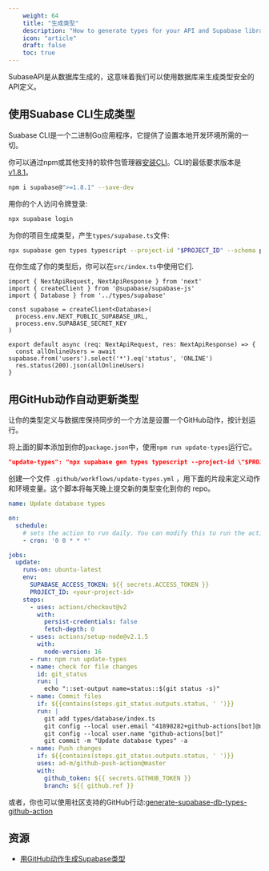 ```yaml
---
    weight: 64
    title: "生成类型"
    description: "How to generate types for your API and Supabase libraries."
    icon: "article"
    draft: false
    toc: true
---
```


SubaseAPI是从数据库生成的，这意味着我们可以使用数据库来生成类型安全的API定义。

## 使用Suabase CLI生成类型

Suabase CLI是一个二进制Go应用程序，它提供了设置本地开发环境所需的一切。

你可以通过npm或其他支持的软件包管理器[安装CLI](https://www.npmjs.com/package/supabase)。CLI的最低要求版本是[v1.8.1](https://github.com/supabase/cli/releases)。


```bash
npm i supabase@">=1.8.1" --save-dev
```

用你的个人访问令牌登录:

```bash
npx supabase login
```

 为你的项目生成类型，产生`types/supabase.ts`文件:

```bash
npx supabase gen types typescript --project-id "$PROJECT_ID" --schema public > types/supabase.ts
```

在你生成了你的类型后，你可以在`src/index.ts`中使用它们.

```tsx
import { NextApiRequest, NextApiResponse } from 'next'
import { createClient } from '@supabase/supabase-js'
import { Database } from '../types/supabase'

const supabase = createClient<Database>(
  process.env.NEXT_PUBLIC_SUPABASE_URL,
  process.env.SUPABASE_SECRET_KEY
)

export default async (req: NextApiRequest, res: NextApiResponse) => {
  const allOnlineUsers = await supabase.from('users').select('*').eq('status', 'ONLINE')
  res.status(200).json(allOnlineUsers)
}
```

## 用GitHub动作自动更新类型

让你的类型定义与数据库保持同步的一个方法是设置一个GitHub动作，按计划运行。

将上面的脚本添加到你的`package.json`中，使用`npm run update-types`运行它。


```json
"update-types": "npx supabase gen types typescript --project-id \"$PROJECT_ID\" > types/supabase.ts"
```

创建一个文件 `.github/workflows/update-types.yml` ，用下面的片段来定义动作和环境变量。这个脚本将每天晚上提交新的类型变化到你的 repo。

```yaml
name: Update database types

on:
  schedule:
    # sets the action to run daily. You can modify this to run the action more or less frequently
    - cron: '0 0 * * *'

jobs:
  update:
    runs-on: ubuntu-latest
    env:
      SUPABASE_ACCESS_TOKEN: ${{ secrets.ACCESS_TOKEN }}
      PROJECT_ID: <your-project-id>
    steps:
      - uses: actions/checkout@v2
        with:
          persist-credentials: false
          fetch-depth: 0
      - uses: actions/setup-node@v2.1.5
        with:
          node-version: 16
      - run: npm run update-types
      - name: check for file changes
        id: git_status
        run: |
          echo "::set-output name=status::$(git status -s)"
      - name: Commit files
        if: ${{contains(steps.git_status.outputs.status, ' ')}}
        run: |
          git add types/database/index.ts
          git config --local user.email "41898282+github-actions[bot]@users.noreply.github.com"
          git config --local user.name "github-actions[bot]"
          git commit -m "Update database types" -a
      - name: Push changes
        if: ${{contains(steps.git_status.outputs.status, ' ')}}
        uses: ad-m/github-push-action@master
        with:
          github_token: ${{ secrets.GITHUB_TOKEN }}
          branch: ${{ github.ref }}
```

或者，你也可以使用社区支持的GitHub行动:[generate-supabase-db-types-github-action](https://github.com/lyqht/generate-supabase-db-types-github-action)

## 资源

- [用GitHub动作生成Supabase类型](https://blog.esteetey.dev/how-to-create-and-test-a-github-action-that-generates-types-from-supabase-database)


